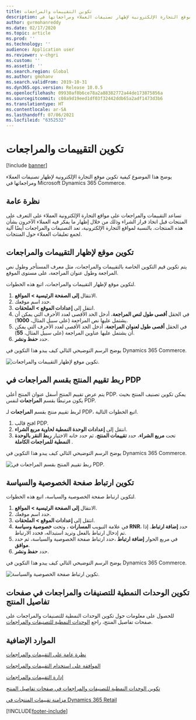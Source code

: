 ```yaml
---
title: تكوين التقييمات والمراجعات
description: يوضح هذا الموضوع كيفية تكوين موقع التجارة الإلكترونية لإظهار تصنيفات العملاء ومراجعاتها في Microsoft Dynamics 365 Commerce.
author: gvrmohanreddy
ms.date: 02/17/2020
ms.topic: article
ms.prod: ''
ms.technology: ''
audience: Application user
ms.reviewer: v-chgri
ms.custom: ''
ms.assetid: ''
ms.search.region: Global
ms.author: gmohanv
ms.search.validFrom: 2019-10-31
ms.dyn365.ops.version: Release 10.0.5
ms.openlocfilehash: 09930af8b6ce78a2a88382772a44de173875856a
ms.sourcegitcommit: c08a9d19eed1df03f32442ddb65a2adf1473d3b6
ms.translationtype: HT
ms.contentlocale: ar-SA
ms.lasthandoff: 07/06/2021
ms.locfileid: "6352532"
---
```

# <a name="configure-ratings-and-reviews"></a>تكوين التقييمات والمراجعات

[!include [banner](includes/banner.md)]

يوضح هذا الموضوع كيفية تكوين موقع التجارة الإلكترونية لإظهار تصنيفات العملاء ومراجعاتها في Microsoft Dynamics 365 Commerce.

## <a name="overview"></a>نظرة عامة

تساعد التقييمات والمراجعات على مواقع التجارة الإلكترونية العملاء على التعرف على المنتجات قبل اتخاذ قرار الشراء وذلك من خلال إظهار ما يفكر فيه العملاء الآخرون بشأن هذه المنتجات. بالنسبة لمواقع التجارة الإلكترونية، تعد التصنيفات والمراجعات أيضًا آلية لجمع تعليقات العملاء حول المنتجات. 

## <a name="configure-a-site-to-show-ratings-and-reviews"></a>تكوين موقع لإظهار التقييمات والمراجعات

يتم تكوين قيم التكوين الخاصة بالتقييمات والمراجعات، مثل معرف المستأجر وطول نص المراجعة وطول عنوان المراجعة، على مستوى الموقع. 

لتكوين موقع لإظهار التقييمات والمراجعات، اتبع هذه الخطوات. 

1. الانتقال **إلى الصفحة الرئيسية \> المواقع**.
1. حدد اسم موقعك. 
1. انتقل إلى **إعدادات الموقع \> الملحقات**. 
1. في الحقل **أقصى طول لنص المراجعة**، أدخل الحد الأقصى لعدد الأحرف التي يمكن أن يشتمل عليها نص المراجعة (على سبيل المثال، **1000**). 
1. في الحقل **أقصى طول لعنوان المراجعة**، أدخل الحد الأقصى لعدد الأحرف التي يمكن أن يشتمل عليها عناوين المراجعة (على سبيل المثال، **55**). 
1. حدد **حفظ ونشر**. 

يوضح الرسم التوضيحي التالي كيف يبدو هذا التكوين في Dynamics 365 Commerce.

![تكوين موقع لإظهار التقييمات والمراجعات.](media/rnr-eCommerce-site-appsettings.png)

## <a name="link-a-product-rating-to-the-reviews-section-of-a-pdp"></a>ربط تقييم المنتج بقسم المراجعات في PDP

يتم عرض تقييم المنتج أسفل عنوان المنتج أعلى PDP. يمكن تكوين تصنيف المنتج بحيث يكون مرتبطًا بقسم **المراجعات** لنفس PDP. 

لربط تقييم منتج بقسم **المراجعات** لـ PDP، اتبع الخطوات التالية.

1. افتح قالب PDP. 
1. انتقل إلى **إعدادات الوحدة النمطية لحاوية مربع الشراء**.
1. تحت **مربع الشراء**، حدد **تقييمات المنتج**، ثم حدد خانه الاختيار **ربط النقر بالوحدة النمطية للمراجعات الكاملة** .

يوضح الرسم التوضيحي التالي كيف يبدو هذا التكوين في Dynamics 365 Commerce.

![ربط تقييم المنتج بقسم المراجعات في PDP.](media/rnr-eCommerce-buy-box-rating-summary.png)

## <a name="configure-the-link-for-the-privacy-and-policy-page"></a>تكوين ارتباط صفحة الخصوصية والسياسة

لتكوين ارتباط صفحة الخصوصية والسياسة، اتبع هذه الخطوات.

1. الانتقال **إلى الصفحة الرئيسية \> المواقع**.
1. حدد اسم موقعك. 
1. انتقل إلى **إعدادات الموقع \> الملحقات**.
1. في علامة التبويب **المسارات** ، وتحت **خصوصية وسياسة RNR**، حدد **إضافة ارتباط**. إذا تم إدخال ارتباط بالفعل وتريد استبداله، فحدد الارتباط. 
1. في مربع الحوار **إضافة ارتباط** ،حدد ارتباط صفحة الخصوصية والسياسة، ثم حدد **موافق**. 
1. حدد **حفظ ونشر**. 

يوضح الرسم التوضيحي التالي كيف يبدو هذا التكوين في Dynamics 365 Commerce.

![تكوين ارتباط صفحة الخصوصية والسياسة.](media/rnr-eCommerce-rnr-privacy-policy-link.png)

## <a name="configure-ratings-and-reviews-modules-on-product-details-pages"></a>تكوين الوحدات النمطية للتصنيفات والمراجعات في صفحات تفاصيل المنتج

للحصول على معلومات حول تكوين الوحدات النمطية للتصنيفات والمراجعات على صفحات تفاصيل المنتج، راجع [الوحدات النمطية للتصنيفات والمراجعات](ratings-reviews-modules.md).

## <a name="additional-resources"></a>الموارد الإضافية

[نظرة عامة على التقييمات والمراجعات](ratings-reviews-overview.md)

[الموافقة على استخدام التقييمات والمراجعات](opt-in-ratings-reviews.md)

[إدارة التقييمات والمراجعات](manage-reviews.md)

[تكوين الوحدات النمطية للتصنيفات والمراجعات في صفحات تفاصيل المنتج](ratings-reviews-modules.md)

[مزامنة تقييمات المنتجات في Dynamics 365 Retail](sync-product-ratings.md)


[!INCLUDE[footer-include](../includes/footer-banner.md)]